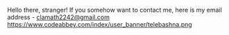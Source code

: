 Hello there, stranger! If you somehow want to contact me, here is my email address - clamath2242@gmail.com
https://www.codeabbey.com/index/user_banner/telebashna.png
<!---
douaumont/douaumont is a ✨ special ✨ repository because its `README.md` (this file) appears on your GitHub profile.
You can click the Preview link to take a look at your changes.
--->
